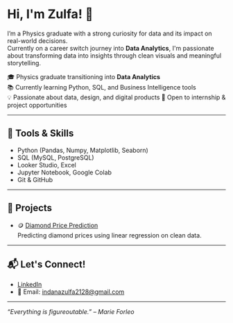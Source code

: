 # Hi, I'm Zulfa! 👋
I’m a Physics graduate with a strong curiosity for data and its impact on real-world decisions.  
Currently on a career switch journey into **Data Analytics**, I'm passionate about transforming data into insights through clean visuals and meaningful storytelling.

🎓 Physics graduate transitioning into **Data Analytics**   
📚 Currently learning Python, SQL, and Business Intelligence tools  
💡 Passionate about data, design, and digital products
🌱 Open to internship & project opportunities

---

## 🧰 Tools & Skills
- Python (Pandas, Numpy, Matplotlib, Seaborn)
- SQL (MySQL, PostgreSQL)
- Looker Studio, Excel
- Jupyter Notebook, Google Colab
- Git & GitHub

---

## 📁 Projects
- 🪙 [Diamond Price Prediction](https://github.com/indanazulfa28/Diamond-Price-Prediction)  
  Predicting diamond prices using linear regression on clean data.
  
---

## 📬 Let's Connect!
- [LinkedIn](https://www.linkedin.com/in/indanazulfa28/)
- 📧 Email: indanazulfa2128@gmail.com

---

_“Everything is figureoutable.” – Marie Forleo_  
